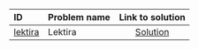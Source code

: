 | ID | Problem name | Link to solution |
|:---|:---|:---:|
| [lektira](https://open.kattis.com/problems/lektira) | Lektira | [Solution](https://github.com/versenyi98/kattis-solutions/tree/main/solutions/Lektira)|
